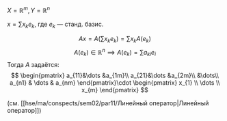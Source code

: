 $X=\mathbb{R}^{m}, Y=\mathbb{R}^{n}$

$x=\sum\limits x_{k}e_{k}$, где $e_{k}$ — станд. базис.

$$
Ax=A\left( \sum\limits x_{k}e_{k} \right)=\sum\limits x_{k}A(e_{k})
$$
$$
A(e_{k}) \in \mathbb{R}^{n}\implies A(e_{k})=\sum\limits a_{ki}e_{i}
$$
Тогда $A$ задаётся:
$$
\begin{pmatrix}
a_{11}&\dots &a_{1m}\\
a_{21}&\dots &a_{2m}\\
&\dots\\
a_{n1} & \dots & a_{nm}
\end{pmatrix}\cdot \begin{pmatrix}
x_{1} \\ \dots \\ x_{m}
\end{pmatrix}
$$

(см. [[hse/ma/conspects/sem02/par11/Линейный оператор|Линейный оператор]])